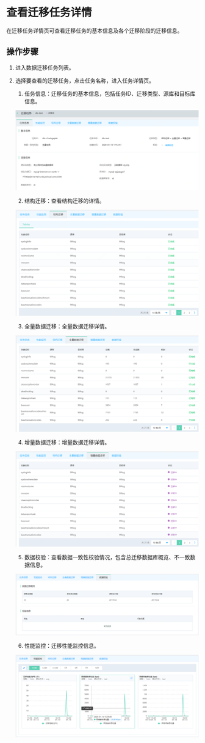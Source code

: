 # 查看迁移任务详情

在迁移任务详情页可查看迁移任务的基本信息及各个迁移阶段的迁移信息。  



## 操作步骤

1. 进入数据迁移任务列表。  

2. 选择要查看的迁移任务，点击任务名称，进入任务详情页。  

   1)  任务信息：迁移任务的基本信息，包括任务ID、迁移类型、源库和目标库信息。

   ![image-20200113180223366](../../../../image/Data-Transmission-Service/dts-016.png)

   2)  结构迁移：查看结构迁移的详情。

   ![image-20200113180223366](../../../../image/Data-Transmission-Service/dts-017.png)
   
   3) 全量数据迁移：全量数据迁移详情。
   
   ![image-20200113180223366](../../../../image/Data-Transmission-Service/dts-018.png)
   
   4) 增量数据迁移：增量数据迁移详情。

   ![image-20200113180223366](../../../../image/Data-Transmission-Service/dts-019.png)
   
   5) 数据校验：查看数据一致性校验情况，包含总迁移数据库概览、不一致数据信息。

   ![image-20200113180223366](../../../../image/Data-Transmission-Service/dts-020.png)
   
   6) 性能监控：迁移性能监控信息。

   ![image-20200113180223366](../../../../image/Data-Transmission-Service/dts-021.png)


